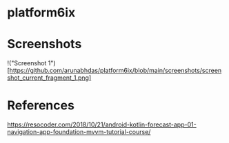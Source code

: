 # platform6ix


# Screenshots
!("Screenshot 1")[https://github.com/arunabhdas/platform6ix/blob/main/screenshots/screenshot_current_fragment_1.png]

# References

https://resocoder.com/2018/10/21/android-kotlin-forecast-app-01-navigation-app-foundation-mvvm-tutorial-course/



